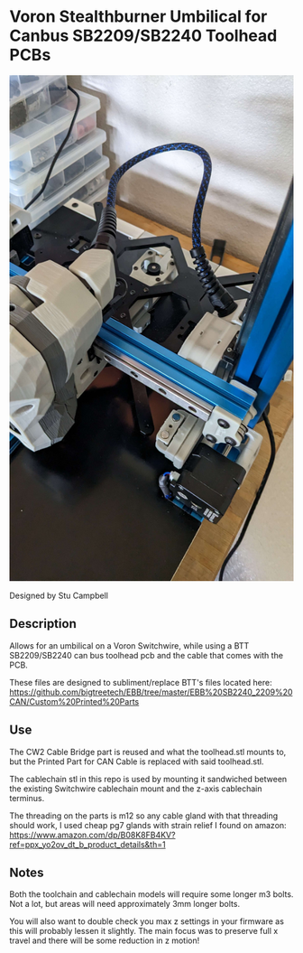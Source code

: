 # Voron Stealthburner Umbilical for Canbus SB2209/SB2240 Toolhead PCBs

![](./Images/Umbilical_Installed.jpg)

Designed by Stu Campbell

## Description
Allows for an umbilical on a Voron Switchwire, while using a BTT SB2209/SB2240 can bus toolhead pcb and the cable that comes with the PCB.

These files are designed to subliment/replace BTT's files located here:
https://github.com/bigtreetech/EBB/tree/master/EBB%20SB2240_2209%20CAN/Custom%20Printed%20Parts

## Use
The CW2 Cable Bridge part is reused and what the toolhead.stl mounts to, but the Printed Part for CAN Cable is replaced with said toolhead.stl.

The cablechain stl in this repo is used by mounting it sandwiched between the existing Switchwire cablechain mount and the z-axis cablechain terminus.

The threading on the parts is m12 so any cable gland with that threading should work, I used cheap pg7 glands with strain relief I found on amazon:
https://www.amazon.com/dp/B08K8FB4KV?ref=ppx_yo2ov_dt_b_product_details&th=1

## Notes
Both the toolchain and cablechain models will require some longer m3 bolts.  Not a lot, but areas will need approximately 3mm longer bolts.

You will also want to double check you max z settings in your firmware as this will probably lessen it slightly.  The main focus was to preserve full x travel and there will be some reduction in z motion!
